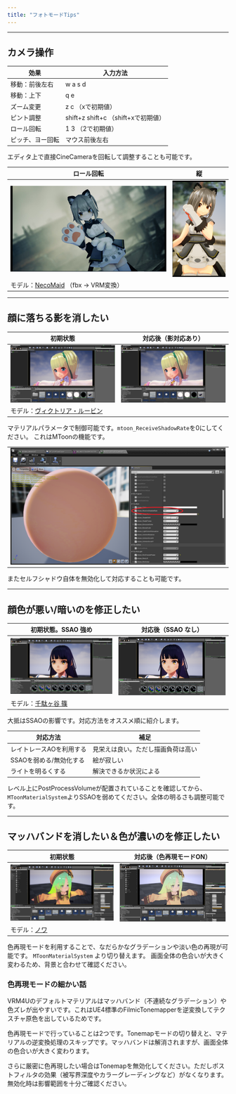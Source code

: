 ```yaml
---
title: "フォトモードTips"
---
```



----
## カメラ操作

|効果|入力方法|
|-|-|
|移動：前後左右|w a s d|
|移動：上下|q e|
|ズーム変更|z c （xで初期値）|
|ピント調整|shift+z shift+c （shift+xで初期値）|
|ロール回転|1 3 （2で初期値）|
|ピッチ、ヨー回転|マウス前後左右|

エディタ上で直接CineCameraを回転して調整することも可能です。

|ロール回転|縦|
|-|-|
|[![](./assets/images/small/02g_roll.png)](../assets/images/02g_roll.png)|[![](./assets/images/small/02g_roll2.png)](../assets/images/02g_roll2.png)|
|モデル：[NecoMaid](https://booth.pm/ja/items/1843586) （fbx -> VRM変換）||

----
## 顔に落ちる影を消したい

|初期状態|対応後（影対応あり）|
|-|-|
|[![](./assets/images/small/02g_shadow2.png)](../assets/images/02g_shadow2.png)|[![](./assets/images/small/02g_shadow1.png)](../assets/images/02g_shadow1.png)|
|モデル：[ヴィクトリア・ルービン](https://hub.vroid.com/characters/2792872861023597723/models/5013769147837660446)||


マテリアルパラメータで制御可能です。`mtoon_ReceiveShadowRate`を0にしてください。
これはMToonの機能です。

||
|-|
|[![](./assets/images/small/02g_shadow3.png)](../assets/images/02g_shadow3.png)|

またセルフシャドウ自体を無効化して対応することも可能です。


----
## 顔色が悪い/暗いのを修正したい

|初期状態。SSAO 強め|対応後（SSAO なし）|
|-|-|
|[![](./assets/images/small/02g_ssao1.png)](../assets/images/02g_ssao1.png)|[![](./assets/images/small/02g_ssao2.png)](../assets/images/02g_ssao2.png)|
|モデル：[千駄ヶ谷 篠](https://hub.vroid.com/characters/5860098757548846785/models/648876553405728395)||


大抵はSSAOの影響です。対応方法をオススメ順に紹介します。

|対応方法|補足|
|-|-|
|レイトレースAOを利用する|見栄えは良い。ただし描画負荷は高い|
|SSAOを弱める/無効化する|絵が寂しい|
|ライトを明るくする|解決できるか状況による|

レベル上にPostProcessVolumeが配置されていることを確認してから、
`MToonMaterialSystem`よりSSAOを弱めてください。全体の明るさも調整可能です。


----
## マッハバンドを消したい＆色が濃いのを修正したい

|初期状態|対応後（色再現モードON）|
|-|-|
|[![](./assets/images/small/02g_color2.png)](../assets/images/02g_color2.png)|[![](./assets/images/small/02g_color1.png)](../assets/images/02g_color1.png)|
|モデル：[ノワ](https://booth.pm/ja/items/1859878)||

色再現モードを利用することで、なだらかなグラデーションや淡い色の再現が可能です。
`MToonMaterialSystem` より切り替えます。
画面全体の色合いが大きく変わるため、背景と合わせて確認ください。


### 色再現モードの細かい話
VRM4Uのデフォルトマテリアルはマッハバンド（不連続なグラデーション）や色ズレが出やすいです。これはUE4標準のFilmicTonemapperを逆変換してテクスチャ原色を出しているためです。

色再現モードで行っていることは2つです。Tonemapモードの切り替えと、マテリアルの逆変換処理のスキップです。マッハバンドは解消されますが、画面全体の色合いが大きく変わります。

さらに厳密に色再現したい場合はTonemapを無効化してください。ただしポストフィルタの効果（被写界深度やカラーグレーディングなど）がなくなります。無効化時は影響範囲を十分ご確認ください。

